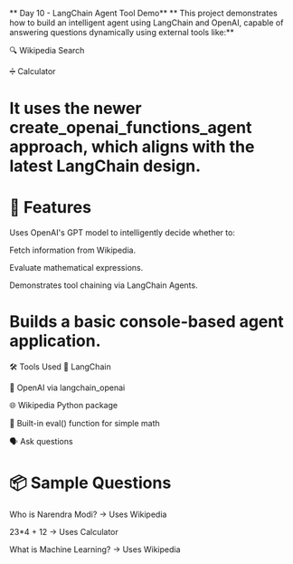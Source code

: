 ** Day 10 - LangChain Agent Tool Demo** 
** This project demonstrates how to build an intelligent agent using LangChain and OpenAI, capable of answering questions dynamically using external tools like:**

🔍 Wikipedia Search

➗ Calculator

# It uses the newer create_openai_functions_agent approach, which aligns with the latest LangChain design.

# 🧠 Features
Uses OpenAI's GPT model to intelligently decide whether to:

Fetch information from Wikipedia.

Evaluate mathematical expressions.

Demonstrates tool chaining via LangChain Agents.

# Builds a basic console-based agent application.

🛠️ Tools Used
🧠 LangChain

💬 OpenAI via langchain_openai

🌐 Wikipedia Python package

🧮 Built-in eval() function for simple math

🗣 Ask questions

# 📦 Sample Questions
Who is Narendra Modi? → Uses Wikipedia

23*4 + 12 → Uses Calculator

What is Machine Learning? → Uses Wikipedia

